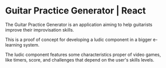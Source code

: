 # Guitar Practice Generator | React

The Guitar Practice Generator is an application aiming to help guitarists improve their improvisation skills.

This is a proof of concept for developing a ludic component in a bigger e-learning system.

The ludic component features some characteristics proper of video games, like timers, score, and challenges that depend on the user's skills levels.
